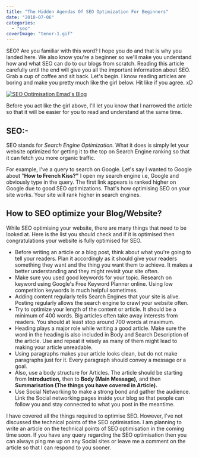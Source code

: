 ```yaml
---
title: "The Hidden Agendas Of SEO Optimization For Beginners"
date: "2018-07-06"
categories: 
  - "seo"
coverImage: "tenor-1.gif"
---
```


SEO? Are you familiar with this word? I hope you do and that is why you landed here. We also know you're a beginner so we'll make you understand how and what SEO can do to our blogs from scratch. Reading this article carefully until the end will give you all the important information about SEO. Grab a cup of coffee and sit back. Let's begin. I know reading articles are boring and make you pretty much like the girl below. Hit like if you agree. xD

[![SEO Optimisation Emad's Blog](/posts/2018/07/images/tenor-1.gif)](https://sastaeinstein.com/wp-content/uploads/2018/07/tenor-1.gif)

Before you act like the girl above, I'll let you know that I narrowed the article so that it will be easier for you to read and understand at the same time.

## SEO:-

SEO stands for _Search Engine Optimization._ What it does is simply let your website optimized for getting it to the top on Search Engine ranking so that it can fetch you more organic traffic. 

For example, I've a query to search on Google. Let's say I wanted to Google about "**How to French Kiss?"** I open my search engine i.e, Google and obviously type in the query. The first link appears is ranked higher on Google due to good SEO optimizations. That's how optimising SEO on your site works. Your site will rank higher in search engines.

## How to SEO optimize your Blog/Website?

While SEO optimising your website, there are many things that need to be looked at. Here is the list you should check and if it is optimised then congratulations your website is fully optimised for SEO.

- Before writing an article or a blog post, think about what you're going to tell your readers. Plan it accordingly as it should give your readers something they want and the thing you want them to achieve. It makes a better understanding and they might revisit your site often.
- Make sure you used good keywords for your topic. Research on keyword using Google's Free Keyword Planner online. Using low competition keywords is much helpful sometimes.
- Adding content regularly tells Search Engines that your site is alive. Posting regularly allows the search engine to crawl your website often.
- Try to optimize your length of the content or article. It should be a minimum of 400 words. Big articles often take away interests from readers. You should at least stop around 700 words at maximum.
- Heading plays a major role while writing a good article. Make sure the word in the heading is also included in Body and Search Description of the article. Use and repeat it wisely as many of them might lead to making your article unreadable.
- Using paragraphs makes your article looks clean, but do not make paragraphs just for it. Every paragraph should convey a message or a goal.
- Also, use a body structure for Articles. The article should be starting from **Introduction,** then to **Body (Main Message),** and then **Summarisation (The things you have covered in Article).**
- Use Social Networking to make a strong bond and gather the audience. Link the Social networking pages inside your blog so that people can follow you and stay connected to what you post in the meantime.

I have covered all the things required to optimise SEO. However, I've not discussed the technical points of the SEO optimisation. I am planning to write an article on the technical points of SEO optimisation in the coming time soon. If you have any query regarding the SEO optimisation then you can always ping me up on any Social sites or leave me a comment on the article so that I can respond to you sooner.
